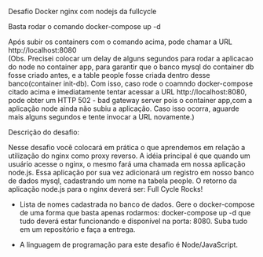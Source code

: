 Desafio Docker nginx com nodejs da fullcycle

Basta rodar o comando docker-compose up -d

Após subir os containers com o comando acima, pode chamar a URL http://localhost:8080 <br/>(Obs. Precisei colocar um delay de alguns segundos para rodar a aplicacao do node no container app, para garantir que o banco mysql do container db fosse criado antes, e a table people fosse criada dentro desse banco(container init-db). Com isso, caso rode o coamndo docker-compose citado acima e imediatamente tentar acessar a URL http://localhost:8080, pode obter um HTTP 502 - bad gateway server pois o container app,com a aplicação node ainda não subiu a aplicação. Caso isso ocorra, aguarde mais alguns segundos e tente invocar a URL novamente.)

Descrição do desafio:

Nesse desafio você colocará em prática o que aprendemos em relação a utilização do nginx como proxy reverso. A idéia principal é que quando um usuário acesse o nginx, o mesmo fará uma chamada em nossa aplicação node.js. Essa aplicação por sua vez adicionará um registro em nosso banco de dados mysql, cadastrando um nome na tabela people.
O retorno da aplicação node.js para o nginx deverá ser:
Full Cycle Rocks!
- Lista de nomes cadastrada no banco de dados.
Gere o docker-compose de uma forma que basta apenas rodarmos: docker-compose up -d que tudo deverá estar funcionando e disponível na porta: 8080.
Suba tudo em um repositório e faça a entrega.
* A linguagem de programação para este desafio é Node/JavaScript.

